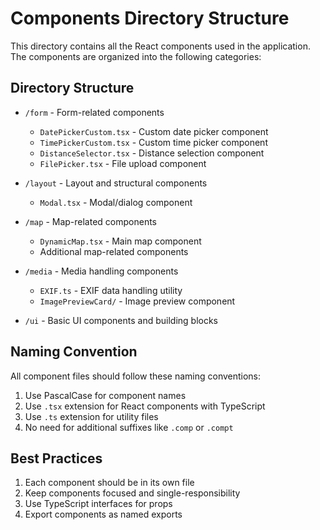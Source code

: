 # Components Directory Structure

This directory contains all the React components used in the application. The components are organized into the following categories:

## Directory Structure

- `/form` - Form-related components
  - `DatePickerCustom.tsx` - Custom date picker component
  - `TimePickerCustom.tsx` - Custom time picker component
  - `DistanceSelector.tsx` - Distance selection component
  - `FilePicker.tsx` - File upload component

- `/layout` - Layout and structural components
  - `Modal.tsx` - Modal/dialog component

- `/map` - Map-related components
  - `DynamicMap.tsx` - Main map component
  - Additional map-related components

- `/media` - Media handling components
  - `EXIF.ts` - EXIF data handling utility
  - `ImagePreviewCard/` - Image preview component

- `/ui` - Basic UI components and building blocks

## Naming Convention

All component files should follow these naming conventions:
1. Use PascalCase for component names
2. Use `.tsx` extension for React components with TypeScript
3. Use `.ts` extension for utility files
4. No need for additional suffixes like `.comp` or `.compt`

## Best Practices

1. Each component should be in its own file
2. Keep components focused and single-responsibility
3. Use TypeScript interfaces for props
4. Export components as named exports
